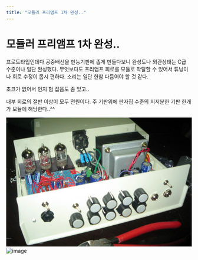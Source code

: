 ```yaml
---
title: "모듈러 프리앰프 1차 완성.."
---
```

# 모듈러 프리앰프 1차 완성..

프로토타입인데다 공중배선을 만능기판에 좁게 만들다보니 완성도나 외관상태는 C급 수준이나 일단 완성했다. 무엇보다도 프리앰프 회로를 모듈로 착탈할 수 있어서 튜닝이나 회로 수정이 몹시 편하다. 소리는 일단 한참 다듬어야 할 것 같다.

초크가 없어서 인지 험 잡음도 좀 있고..


내부 회로의 절반 이상이 모두 전원이다. 주 기판위에 판자집 수준의 지저분한 기판 한개가 모듈에 해당한다..^^

![image](/assets/images/28976548178fe2a0794937c83b8787c5.png)![image](71ce01387add6ee4e6cc15cd246e68cd.png)

